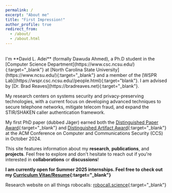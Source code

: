 ```yaml
---
permalink: /
excerpt: "About me"
title: "First Impression!"
author_profile: true
redirect_from: 
  - /about/
  - /about.html
---
```

<br/>
I'm **David L. Adei** (formally Dawuda Ahmed), a Ph.D student in the [Computer Science Department](https://www.csc.ncsu.edu/){:target="_blank"} at [North Carolina State University](https://www.ncsu.edu/){:target="_blank"} and a member of the [WSPR Lab](https://wspr.csc.ncsu.edu//people.html){:target="blank"}. I am advised by [Dr. Brad Reaves](https://bradreaves.net){:target="_blank"}. 

My research centers on systems security and privacy-preserving technologies, with a current focus on developing advanced techniques to secure telephone networks, mitigate telecom fraud, and expand the STIR/SHAKEN caller authentication framework. 

My first PhD paper (dubbed Jäger) earned both the [Distinguished Paper Award](https://www.sigsac.org/ccs/CCS2024/program/awards.html#:~:text=Kim%2C%20H.%20Lee-,J%C3%A4ger%3A%20Automated%20Telephone%20Call%20Traceback,-Authors%3A%20D.%20Adei){:target="_blank"} and [Distinguished Artifact Award](https://www.sigsac.org/ccs/CCS2024/program/awards.html#:~:text=the%20Function%20Granularity-,J%C3%A4ger%3A%20Automated%20Telephone%20Call%20Traceback,-DarthShader%3A%20Fuzzing%20WebGPU){:target="_blank"} at the ACM Conference on Computer and Communications Security (CCS) in October 2024.

This site features information about my **research**, **publications**, and **projects**. Feel free to explore and don't hesitate to reach out if you're interested in **collaborations** or **discussions**!

**I am currently open for Summer 2025 internships. Feel free to check out my [Curriculum Vitae/Resume](../files/david-cv.pdf){:target="_blank"}**

Research website on all things robocalls: [robocall.science](https://robocall.science){:target="_blank"}
